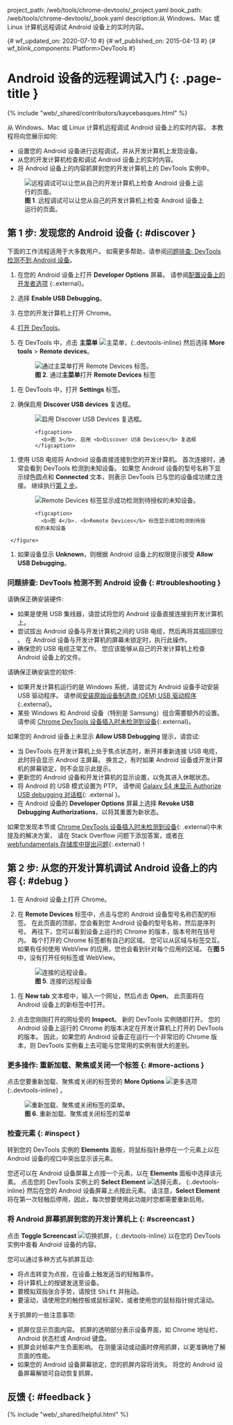 project_path: /web/tools/chrome-devtools/_project.yaml
book_path: /web/tools/chrome-devtools/_book.yaml
description:从 Windows、Mac 或 Linux 计算机远程调试 Android 设备上的实时内容。

{# wf_updated_on: 2020-07-10 #}
{# wf_published_on: 2015-04-13 #}
{# wf_blink_components: Platform>DevTools #}

<style>
.devtools-inline {
  max-height: 1em;
  vertical-align: middle;
}
</style>

# Android 设备的远程调试入门 {: .page-title }

{% include "web/_shared/contributors/kaycebasques.html" %}

从 Windows、Mac 或 Linux 计算机远程调试 Android 设备上的实时内容。
 本教程将向您展示如何:

* 设置您的 Android 设备进行远程调试，并从开发计算机上发现设备。
* 从您的开发计算机检查和调试 Android 设备上的实时内容。
* 将 Android 设备上的内容抓屏到您的开发计算机上的 DevTools 实例中。


<figure>
  <img src="imgs/remote-debugging.png"
       alt="远程调试可以让您从自己的开发计算机上检查 Android 设备上运行的页面。"/>

  <figcaption>
    <b>图 1</b>. 远程调试可以让您从自己的开发计算机上检查 Android 设备上运行的页面。

  </figcaption>
</figure>

## 第 1 步: 发现您的 Android 设备 {: #discover }

下面的工作流程适用于大多数用户。 如需更多帮助，请参阅[问题排查: DevTools 检测不到 Android 设备](#troubleshooting)。


1. 在您的 Android 设备上打开 **Developer Options** 屏幕。 请参阅[配置设备上的开发者选项](https://developer.android.com/studio/debug/dev-options.html)
{:.external}。
1. 选择 **Enable USB Debugging**。
1. 在您的开发计算机上打开 Chrome。
1. [打开 DevTools](/web/tools/chrome-devtools/#open)。
1. 在 DevTools 中，点击 **主菜单** ![主菜单][main]，{:.devtools-inline}
   然后选择 **More tools** > **Remote devices**。

     <figure>
       <img src="imgs/open-remote-devices.png"
            alt="通过主菜单打开 Remote Devices 标签。"/>
       <figcaption>
         <b>图 2</b>. 通过<b>主菜单</b>打开 <b>Remote Devices</b> 标签
       </figcaption>
     </figure>

[main]: /web/tools/chrome-devtools/images/three-dot.png
[open]: /web/tools/chrome-devtools/remote-debugging/imgs/open-remote-devices.png

1. 在 DevTools 中，打开 **Settings** 标签。

1. 确保启用 **Discover USB devices** 复选框。

     <figure>
       <img src="imgs/discover-usb-devices.png" alt="启用 Discover USB Devices 复选框。"/>

       <figcaption>
         <b>图 3</b>. 启用 <b>Discover USB Devices</b> 复选框
       </figcaption>
     </figure>

[discover]: /web/tools/chrome-devtools/remote-debugging/imgs/discover-usb-devices.png

1. 使用 USB 电缆将 Android 设备直接连接到您的开发计算机。
 首次连接时，通常会看到 DevTools 检测到未知设备。
 如果您 Android 设备的型号名称下显示绿色圆点和 **Connected** 文本，则表示 DevTools 已与您的设备成功建立连接。
 继续执行[第 2 步](#debug)。

     <figure>
       <img src="imgs/unknown-device.png" alt="Remote Devices 标签显示成功检测到待授权的未知设备。"/>

       <figcaption>
         <b>图 4</b>. <b>Remote Devices</b> 标签显示成功检测到待授权的未知设备
</figcaption>

     </figure>


[unknown]: /web/tools/chrome-devtools/remote-debugging/imgs/unknown-device.png

1. 如果设备显示 **Unknown**，则根据 Android 设备上的权限提示接受 **Allow USB
Debugging**。

### 问题排查: DevTools 检测不到 Android 设备 {: #troubleshooting }

请确保正确安装硬件:

* 如果是使用 USB 集线器，请尝试将您的 Android 设备直接连接到开发计算机上。
* 尝试拔出 Android 设备与开发计算机之间的 USB 电缆，然后再将其插回原位
。 在 Android 设备与开发计算机的屏幕未锁定时，执行此操作。
* 确保您的 USB 电缆正常工作。 您应该能够从自己的开发计算机上检查 Android 设备上的文件。


请确保正确安装您的软件:

* 如果开发计算机运行的是 Windows 系统，请尝试为 Android 设备手动安装 USB 驱动程序。
 请参阅[安装原始设备制造商 (OEM) USB 驱动程序][drivers]{:.external}。
* 某些 Windows 和 Android 设备（特别是 Samsung）组合需要额外的设置。
 请参阅 [Chrome DevTools 设备插入时未检测到设备][SO]{:.external}。

如果您的 Android 设备上未显示 **Allow USB Debugging** 提示，请尝试:

* 当 DevTools 在开发计算机上处于焦点状态时，断开并重新连接 USB 电缆，此时将会显示 Android 主屏幕。
 换言之，有时如果 Android 设备或开发计算机的屏幕锁定，则不会显示此提示。
* 更新您的 Android 设备和开发计算机的显示设置，以免其进入休眠状态。
* 将 Android 的 USB 模式设置为 PTP。 请参阅 [Galaxy S4 未显示 Authorize USB debugging 对话框](https://android.stackexchange.com/questions/101933){: .external }。
* 在 Android 设备的 **Developer Options** 屏幕上选择 **Revoke USB Debugging Authorizations**，以将其重置为新状态。


如果您发现本节或 [Chrome DevTools 设备插入时未检测到设备][SO]{: .external}中未提及的解决方案，
请在 Stack Overflow 问题下添加答案，或者[在 webfundamentals 存储库中提出问题][issue]{:.external}！

[drivers]: https://developer.android.com/tools/extras/oem-usb.html
[SO]: https://stackoverflow.com/questions/21925992
[issue]: https://github.com/google/webfundamentals/issues/new?title=[Remote%20Debugging]

## 第 2 步: 从您的开发计算机调试 Android 设备上的内容 {: #debug }

1. 在 Android 设备上打开 Chrome。
1. 在 **Remote Devices** 标签中，点击与您的 Android 设备型号名称匹配的标签。
   在此页面的顶部，您会看到您 Android 设备的型号名称，然后是序列号。
 再往下，您可以看到设备上运行的 Chrome 的版本，版本号附在括号内。
 每个打开的 Chrome 标签都有自己的区域。 您可以从区域与标签交互。
 如果有任何使用 WebView 的应用，您也会看到针对每个应用的区域。
 在<b>图 5</b> 中，没有打开任何标签或 WebView。

     <figure>
       <img src="imgs/connected-remote-device.png" alt="连接的远程设备。"/>
       <figcaption>
         <b>图 5</b>. 连接的远程设备
</figcaption>
     </figure>

1. 在 **New tab** 文本框中，输入一个网址，然后点击 **Open**。 此页面将在 Android 设备上的新标签中打开。


1. 点击您刚刚打开的网址旁的 **Inspect**。 新的 DevTools 实例随即打开。
 您的 Android 设备上运行的 Chrome 的版本决定在开发计算机上打开的 DevTools 的版本。
   因此，如果您的 Android 设备正在运行一个非常旧的 Chrome 版本，则 DevTools 实例看上去可能与您常用的实例有很大的差别。


### 更多操作: 重新加载、聚焦或关闭一个标签 {: #more-actions }

点击您要重新加载、聚焦或关闭的标签旁的 **More Options** ![更多选项][more]{:.devtools-inline} 。


[more]: /web/tools/chrome-devtools/images/three-dot.png

<figure>
  <img src="imgs/reload.png" alt="重新加载、聚焦或关闭标签的菜单。"/>
  <figcaption>
    <b>图 6</b>. 重新加载、聚焦或关闭标签的菜单
  </figcaption>
</figure>

### 检查元素 {: #inspect }

转到您的 DevTools 实例的 **Elements** 面板，将鼠标指针悬停在一个元素上以在 Android 设备的视口中突出显示该元素。


您还可以在 Android 设备屏幕上点按一个元素，以在 **Elements** 面板中选择该元素。
 点击您的 DevTools 实例上的 **Select Element** ![选择元素][select]，
{:.devtools-inline} 然后在您的 Android 设备屏幕上点按此元素。
 请注意，**Select Element** 将在第一次轻触后停用，因此，每次想要使用此功能时您都需要重新启用。



[select]: imgs/select-element.png

### 将 Android 屏幕抓屏到您的开发计算机上 {: #screencast }

点击 **Toggle Screencast** ![切换抓屏][screencast]，{:.devtools-inline}
以在您的 DevTools 实例中查看 Android 设备的内容。

[screencast]: imgs/toggle-screencast.png

您可以通过多种方式与抓屏互动:

* 将点击转变为点按，在设备上触发适当的轻触事件。
* 将计算机上的按键发送至设备。
* 要模拟双指张合手势，请按住 <kbd>Shift</kbd> 并拖动。
* 要滚动，请使用您的触控板或鼠标滚轮，或者使用您的鼠标指针抛式滚动。


关于抓屏的一些注意事项:

* 抓屏仅显示页面内容。 抓屏的透明部分表示设备界面，如 Chrome 地址栏、Android 状态栏或 Android 键盘。
* 抓屏会对帧率产生负面影响。 在测量滚动或动画时停用抓屏，以更准确地了解页面的性能。
* 如果您的 Android 设备屏幕锁定，您的抓屏内容将消失。
 将您的 Android 设备屏幕解锁可自动恢复抓屏。


## 反馈 {: #feedback }

{% include "web/_shared/helpful.html" %}
